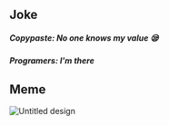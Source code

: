 ## Joke

##### Copypaste: No one knows my value 😪
##### Programers: I'm there 


## Meme

![Untitled design](https://user-images.githubusercontent.com/54928117/135647269-818e8b5a-43b0-4ac4-9e6c-89c9af15e738.png)


